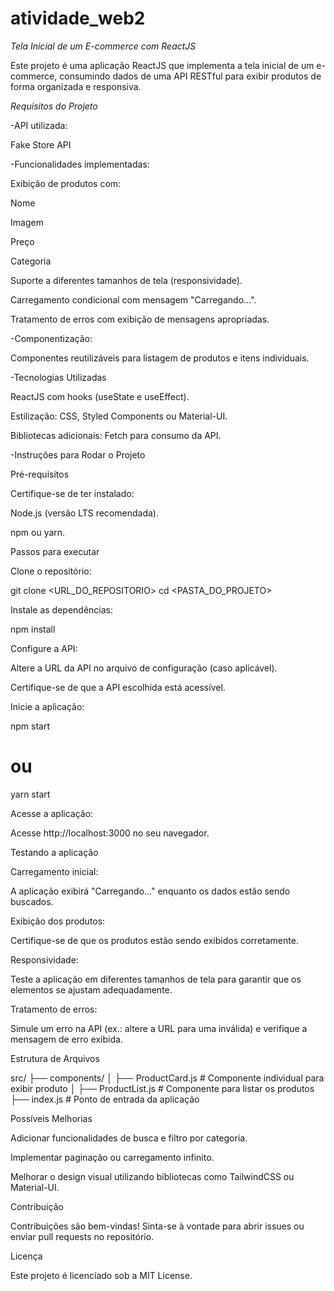 # atividade_web2
*Tela Inicial de um E-commerce com ReactJS*

Este projeto é uma aplicação ReactJS que implementa a tela inicial de um e-commerce, consumindo dados de uma API RESTful para exibir produtos de forma organizada e responsiva.

*Requisitos do Projeto*

-API utilizada:

Fake Store API

-Funcionalidades implementadas:

Exibição de produtos com:

Nome

Imagem

Preço

Categoria

Suporte a diferentes tamanhos de tela (responsividade).

Carregamento condicional com mensagem "Carregando...".

Tratamento de erros com exibição de mensagens apropriadas.

-Componentização:

Componentes reutilizáveis para listagem de produtos e itens individuais.

-Tecnologias Utilizadas

ReactJS com hooks (useState e useEffect).

Estilização: CSS, Styled Components ou Material-UI.

Bibliotecas adicionais: Fetch para consumo da API.

-Instruções para Rodar o Projeto

Pré-requisitos

Certifique-se de ter instalado:

Node.js (versão LTS recomendada).

npm ou yarn.

Passos para executar

Clone o repositório:

git clone <URL_DO_REPOSITORIO>
cd <PASTA_DO_PROJETO>

Instale as dependências:

npm install

Configure a API:

Altere a URL da API no arquivo de configuração (caso aplicável).

Certifique-se de que a API escolhida está acessível.

Inicie a aplicação:

npm start
# ou
yarn start

Acesse a aplicação:

Acesse http://localhost:3000 no seu navegador.

Testando a aplicação

Carregamento inicial:

A aplicação exibirá "Carregando..." enquanto os dados estão sendo buscados.

Exibição dos produtos:

Certifique-se de que os produtos estão sendo exibidos corretamente.

Responsividade:

Teste a aplicação em diferentes tamanhos de tela para garantir que os elementos se ajustam adequadamente.

Tratamento de erros:

Simule um erro na API (ex.: altere a URL para uma inválida) e verifique a mensagem de erro exibida.

Estrutura de Arquivos

src/
├── components/
│   ├── ProductCard.js  # Componente individual para exibir produto
│   ├── ProductList.js  # Componente para listar os produtos
├── index.js            # Ponto de entrada da aplicação

Possíveis Melhorias

Adicionar funcionalidades de busca e filtro por categoria.

Implementar paginação ou carregamento infinito.

Melhorar o design visual utilizando bibliotecas como TailwindCSS ou Material-UI.

Contribuição

Contribuições são bem-vindas! Sinta-se à vontade para abrir issues ou enviar pull requests no repositório.

Licença

Este projeto é licenciado sob a MIT License.


